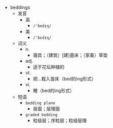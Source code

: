 - beddings
  - 发音
    - 英
      - `/'bedɪŋ/`
    - 美
      - `/'bɛdɪŋ/`
  - 词义
    - n.
      - 寝具；（建筑）[建]基床；（家畜）草垫
    - adj.
      - 适于花坛种植的
    - vt.
      - 把…栽入苗床（bed的ing形式）
    - vi.
      - 睡（bed的ing形式）
  - 短语
    - `bedding plane`
      - 层面；层理面 
    - `graded bedding`
      - 粒级层；序粒层；粒级层理 

